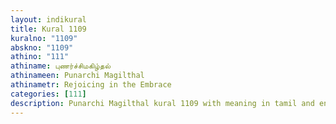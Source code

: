 ```yaml
---
layout: indikural
title: Kural 1109
kuralno: "1109"
abskno: "1109"
athino: "111"
athiname: புணர்ச்சிமகிழ்தல்
athinameen: Punarchi Magilthal
athinametr: Rejoicing in the Embrace
categories: [111]
description: Punarchi Magilthal kural 1109 with meaning in tamil and english 
---
```


